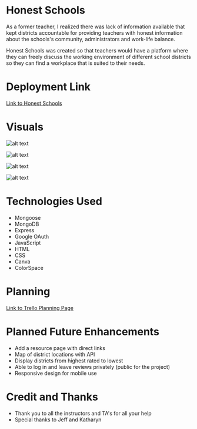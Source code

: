 # Honest Schools 
As a former teacher, I realized there was lack of information available that kept districts accountable for providing teachers with honest information about the schools's community, administrators and work-life balance.

Honest Schools was created so that teachers would have a platform where they can freely discuss the working environment of different school districts so they can find a workplace that is suited to their needs. 


# Deployment Link
[Link to Honest Schools](https://warm-escarpment-40704.herokuapp.com/)


# Visuals
![alt text](https://i.imgur.com/JuuooU1.png)

![alt text](https://i.imgur.com/g92na75.png)

![alt text](https://i.imgur.com/EM1tmNw.png)

![alt text](https://i.imgur.com/pDpFP0e.png)


# Technologies Used
* Mongoose
* MongoDB
* Express
* Google OAuth
* JavaScript
* HTML
* CSS
* Canva
* ColorSpace


# Planning
[Link to Trello Planning Page](https://trello.com/b/M9Y2C1S7/project-2)


# Planned Future Enhancements
* Add a resource page with direct links
* Map of district locations with API
* Display districts from highest rated to lowest
* Able to log in and leave reviews privately (public for the project)
* Responsive design for mobile use 


# Credit and Thanks
* Thank you to all the instructors and TA's for all your help
* Special thanks to Jeff and Katharyn 